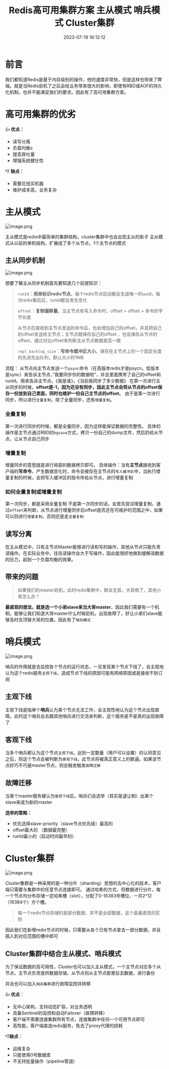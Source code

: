 ﻿---
title: Redis高可用集群方案 主从模式 哨兵模式 Cluster集群
categories:
  - 缓存中间件
tags:
  - Redis
  - 缓存中间件
cover: >-
  https://hmf-typora-images.oss-cn-guangzhou.aliyuncs.com/images/202307091752364.png
abbrlink: 3767
date: 2023-07-19 16:12:12
updated: 2023-07-27 10:21:52
---




# 前言
我们都知道Redis是基于内存级别的操作，他的速度非常快，但是这样也带来了弊端。就是当Redis宕机了之后会给业务带来很大的影响，即使有RBD或AOF的持久化机制，也并不能满足我们的要求。因此有了高可用集群方案。

# 高可用集群的优劣
👍 **优点：**
- 读写分离
- 负载均衡s
- 提高吞吐量
- 增强系统健壮性

👎 **缺点：**
- 需要花钱买机器
- 维护成本高，业务复杂

# 主从模式
![image.png](https://p6-juejin.byteimg.com/tos-cn-i-k3u1fbpfcp/57500d341cee4467a2acee67f808176b~tplv-k3u1fbpfcp-watermark.image?)

主从模式是redis中最简单的集群结构，cluster集群中也会出现主从的影子
主从模式从以前的单机结构，扩展成了多个从节点，1个主节点的模式


## 主从同步机制


![image.png](https://p3-juejin.byteimg.com/tos-cn-i-k3u1fbpfcp/d243e47d237942c78d99937f66182df0~tplv-k3u1fbpfcp-watermark.image?)

想要了解主从同步机制首先要知道几个前提知识：

> `runId`：**用来标识redis节点**。每个redis节点启动都会生成唯一的uuid，每次redis重启后，runId都会发生变化
> 
> `offset`：**复制偏移量**。当主节点有写入命令时，offset = offset + 命令的字节长度
> 
> 从节点在接收到主节点发送的命令后，也会增加自己的offset，并且把自己的offset发送给主节点；主节点既保存自己的offset ，也会保存从节点的offset，通过对比offset来判断主从节点数据是否一致
>
> `repl_backlog_size`：**写命令缓冲区大小**。保存在主节点上的一个固定长度的先进先出队列，默认大小时1MB

流程：
从节点向主节点发送一个`psync`命令（在高版本redis才是psycn，低版本是sync）来告诉主节点，”我要同步你的数据啦“，并且里面携带了自己的offset和runId。用来告诉主节点，《我是谁》，《当前我同步了多少数据》
在第一次进行主从同步的时候，**offset是-1，因为还没有同步，因此主节点会将从节点的offset保存一份放到自己里面，同时也维护一份自己主节点的offset**。
由于是第一次进行同步，所以进行`全量复制`，除了全量同步，还有`增量复制`。

### 全量复制
第一次进行同步的时候，都是全量同步，因为这样能保证数据的完整性。
具体的操作是主节点通过RBD的`bgsave`方式，拷贝一份自己的dump文件，然后扔给从节点，让从节点自己同步
### 增量复制
增量同步的意思就是进行局部的数据拷贝即可。
具体操作：当有**主节点**接收到客户端的**写命令**，产生数据变化时，命令会被存在主节点的`写入缓冲区`中，当执行增量复制的时候，会把写入缓冲区的指令传给从节点，进行增量复制

### 如何全量复制或增量复制
第一次同步，都是采用全量复制
不是第一次同步的话，会首先尝试增量复制，通过`offset`来判断，从节点进行增量同步后offset是否还在可维护的范围之中，如果可以则进行`增量复制`，否则还是走`全量复制`

## 读写分离
在主从模式中，只有主节点Master能够进行读和写的操作，其他从节点只能负责读操作。在实际业务中，往往读操作会大于写操作，因此能很好地做到缓解读数据的压力，起到一个负载均衡的效果。

## 带来的问题

> 如果我们的master宕机，此时redis集群中，群龙无首，大哥倒了，其他小弟怎么办？

**最直观的想法，就是选一个小弟slave来当大哥master**，因此我们需要有一个机制，能够让我们知道大哥master什么时候宕机，出现故障了，好让小弟们slave能够及时去顶替大哥的位置。因此有了`哨兵模式`

# 哨兵模式

![image.png](https://p1-juejin.byteimg.com/tos-cn-i-k3u1fbpfcp/306515b30fdc4b85a974f2d13e3e624b~tplv-k3u1fbpfcp-watermark.image?)

哨兵的作用就是去监控各个节点的运行状态，一旦发现某个节点下线了，会主观地认为这个redis服务`主观下线`，造成节点下线的原因可能有网络原因或是接收不到订阅

## 主观下线

主观下线是指单个**哨兵**认为某个节点无法工作，会主观性地认为这个节点出现故障。此时这个哨兵会去跟其他哨兵进行交流来判断，这个服务是不是真的出现故障了

## 客观下线

当多个哨兵都认为这个节点`主观下线`，达到一定数量（用户可以设置）的认同意见之后，则这个节点会被判断为`客观下线`，此节点将被真正意义上的歇逼。如果该节点好巧不巧是master节点，则会触发触发`故障迁移`

## 故障迁移

当某个master服务被认为`客观下线`后，哨兵们会选举（其实是退让制）出某个slave来成为新的master

**选举的策略：**
- 优先选择slave-priority（slave节点优先级）最高的
- offset最大的 （数据最完整）
- runId最小的（启动时间最早的）

# Cluster集群

![image.png](https://p3-juejin.byteimg.com/tos-cn-i-k3u1fbpfcp/10960a71c3c34a2ba5727f83ab5f1f1b~tplv-k3u1fbpfcp-watermark.image?)

Cluster集群是一种采用的是一种分片（sharding）思想的去中心化的技术，客户端只需要与集群中的任意节点连接即可。
通过哈希的方式，将数据进行分片，每一个节点均分布存储一定哈希槽（slot），分配了0-16383号槽位，一共2^12（16384个）方个槽。
> 每一个redis节点存储的是部分数据，并不是全部数据，这个是最直观的区别

因此我们在新增redis节点的时候，只需要从各个已有节点拿去一部分数据，并且插入到对应范围的槽中即可

## Cluster集群中结合主从模式、哨兵模式

为了保证数据的高可用性，Cluster也可以加入主从模式，一个主节点对应多个从节点，主节点负责提供数据存储，从节点则从主节点那里拉去数据，进行备份

并且也可以加入`哨兵集群`进行故障监控并转移

👍 **优点**：

- 无中心架构，支持动态扩容，对业务透明
- 具备Sentinel的监控和自动Failover（故障转移）
- 客户端不需要连接集群所有节点，连接集群中任何一个可用节点即可
- 高性能，客户端直连redis服务，免去了proxy代理的损耗

👎**缺点**：

- 运维复杂
- 只能使用0号数据库
- 不支持批量操作（pipeline管道）

